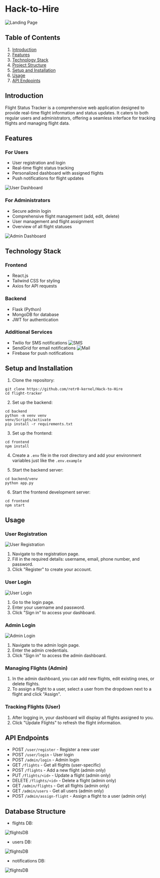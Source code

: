 # Hack-to-Hire

![Landing Page](images/landingPage.png)

## Table of Contents
1. [Introduction](#introduction)
2. [Features](#features)
3. [Technology Stack](#technology-stack)
4. [Project Structure](#project-structure)
5. [Setup and Installation](#setup-and-installation)
6. [Usage](#usage)
7. [API Endpoints](#api-endpoints)

## Introduction

Flight Status Tracker is a comprehensive web application designed to provide real-time flight information and status updates. It caters to both regular users and administrators, offering a seamless interface for tracking flights and managing flight data.

## Features

### For Users
- User registration and login
- Real-time flight status tracking
- Personalized dashboard with assigned flights
- Push notifications for flight updates

![User Dashboard](images/userDashboard.png)

### For Administrators
- Secure admin login
- Comprehensive flight management (add, edit, delete)
- User management and flight assignment
- Overview of all flight statuses

![Admin Dashboard](images/adminDashboard.png)

## Technology Stack

### Frontend
- React.js
- Tailwind CSS for styling
- Axios for API requests

### Backend
- Flask (Python)
- MongoDB for database
- JWT for authentication

### Additional Services
- Twilio for SMS notifications
![SMS](images/mobileNotifications.jpf)
- SendGrid for email notifications
![Mail](images/mailNotifications.png)
- Firebase for push notifications

## Setup and Installation

1. Clone the repository:

```
git clone https://github.com/retr0-kernel/Hack-to-Hire
cd flight-tracker
```

2. Set up the backend:

```
cd backend
python -m venv venv
venv/Scripts/activate 
pip install -r requirements.txt
```

3. Set up the frontend:

```
cd frontend
npm install
```

4. Create a `.env` file in the root directory and add your environment variables just like the `.env.example`

5. Start the backend server:

```
cd backend/venv
python app.py
```

6. Start the frontend development server:

```
cd frontend
npm start
```

## Usage

### User Registration
![User Registration](images/registrations.png)

1. Navigate to the registration page.
2. Fill in the required details: username, email, phone number, and password.
3. Click "Register" to create your account.

### User Login
![User Login](images/userLogin.png)

1. Go to the login page.
2. Enter your username and password.
3. Click "Sign in" to access your dashboard.

### Admin Login
![Admin Login](images/adminLogin.png)

1. Navigate to the admin login page.
2. Enter the admin credentials.
3. Click "Sign in" to access the admin dashboard.

### Managing Flights (Admin)
1. In the admin dashboard, you can add new flights, edit existing ones, or delete flights.
2. To assign a flight to a user, select a user from the dropdown next to a flight and click "Assign".

### Tracking Flights (User)
1. After logging in, your dashboard will display all flights assigned to you.
2. Click "Update Flights" to refresh the flight information.

## API Endpoints

- POST `/user/register` - Register a new user
- POST `/user/login` - User login
- POST `/admin/login` - Admin login
- GET `/flights` - Get all flights (user-specific)
- POST `/flights` - Add a new flight (admin only)
- PUT `/flights/<id>` - Update a flight (admin only)
- DELETE `/flights/<id>` - Delete a flight (admin only)
- GET `/admin/flights` - Get all flights (admin only)
- GET `/admin/users` - Get all users (admin only)
- POST `/admin/assign-flight` - Assign a flight to a user (admin only)

## Database Structure

- flights DB:

![flightsDB](images/flightsDB.png)

- users DB:

![flightsDB](images/usersDB.png)

- notifications DB:

![flightsDB](images/notificationsDB.png)
